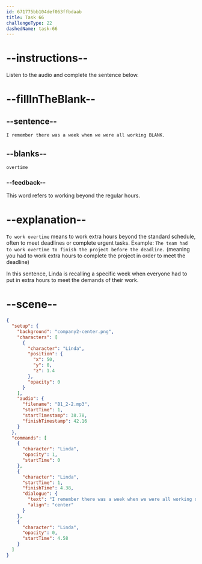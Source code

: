 ```yaml
---
id: 671775bb104def063ffbdaab
title: Task 66
challengeType: 22
dashedName: task-66
---
```


<!-- (Audio) Linda: I remember there was a week when we were all working overtime. -->

# --instructions--

Listen to the audio and complete the sentence below.

# --fillInTheBlank--

## --sentence--

`I remember there was a week when we were all working BLANK.`

## --blanks--

`overtime`

### --feedback--

This word refers to working beyond the regular hours.

# --explanation--

`To work overtime` means to work extra hours beyond the standard schedule, often to meet deadlines or complete urgent tasks. Example: `The team had to work overtime to finish the project before the deadline.` (meaning you had to work extra hours to complete the project in order to meet the deadline) 

In this sentence, Linda is recalling a specific week when everyone had to put in extra hours to meet the demands of their work.

# --scene--

```json
{
  "setup": {
    "background": "company2-center.png",
    "characters": [
      {
        "character": "Linda",
        "position": {
          "x": 50,
          "y": 0,
          "z": 1.4
        },
        "opacity": 0
      }
    ],
    "audio": {
      "filename": "B1_2-2.mp3",
      "startTime": 1,
      "startTimestamp": 38.78,
      "finishTimestamp": 42.16
    }
  },
  "commands": [
    {
      "character": "Linda",
      "opacity": 1,
      "startTime": 0
    },
    {
      "character": "Linda",
      "startTime": 1,
      "finishTime": 4.38,
      "dialogue": {
        "text": "I remember there was a week when we were all working overtime.",
        "align": "center"
      }
    },
    {
      "character": "Linda",
      "opacity": 0,
      "startTime": 4.58
    }
  ]
}
```
